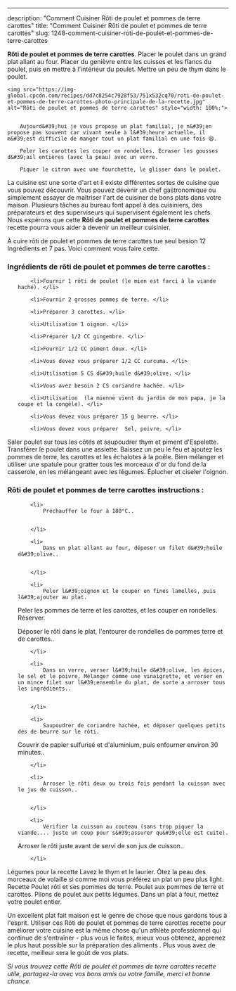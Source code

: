 ---
description: "Comment Cuisiner Rôti de poulet et pommes de terre carottes"
title: "Comment Cuisiner Rôti de poulet et pommes de terre carottes"
slug: 1248-comment-cuisiner-roti-de-poulet-et-pommes-de-terre-carottes

<p>
	<strong>Rôti de poulet et pommes de terre carottes</strong>. 
	Placer le poulet dans un grand plat allant au four. Placer du genièvre entre les cuisses et les flancs du poulet, puis en mettre à l&#39;intérieur du poulet. Mettre un peu de thym dans le poulet.
</p>
<p>
	
	<img src="https://img-global.cpcdn.com/recipes/dd7c8254c7928f53/751x532cq70/roti-de-poulet-et-pommes-de-terre-carottes-photo-principale-de-la-recette.jpg" alt="Rôti de poulet et pommes de terre carottes" style="width: 100%;">
	
	
		Aujourd&#39;hui je vous propose un plat familial, je n&#39;en propose pas souvent car vivant seule à l&#39;heure actuelle, il m&#39;est difficile de manger tout un plat familial en une fois 😆.
	
		Peler les carottes les couper en rondelles. Écraser les gousses d&#39;ail entières (avec la peau) avec un verre.
	
		Piquer le citron avec une fourchette, le glisser dans le poulet.
	
</p>

La cuisine est une sorte d'art et il existe différentes sortes de cuisine que vous pouvez découvrir. Vous pouvez devenir un chef gastronomique ou simplement essayer de maîtriser l'art de cuisiner de bons plats dans votre maison. Plusieurs tâches au bureau font appel à des cuisiniers, des préparateurs et des superviseurs qui supervisent également les chefs. Nous espérons que cette <strong> Rôti de poulet et pommes de terre carottes </strong> recette pourra vous aider à devenir un meilleur cuisinier.

<!--inarticleads1-->

À cuire rôti de poulet et pommes de terre carottes tue seul besion 12 Ingrédients et 7 pas. Voici comment vous faire cette.

<h3>Ingrédients de rôti de poulet et pommes de terre carottes :</h3>

<ol>
	
		<li>Fournir 1 rôti de poulet (le mien est farci à la viande haché). </li>
	
		<li>Fournir 2 grosses pommes de terre. </li>
	
		<li>Préparer 3 carottes. </li>
	
		<li>Utilisation 1 oignon. </li>
	
		<li>Préparer 1/2 CC gingembre. </li>
	
		<li>Fournir 1/2 CC piment doux. </li>
	
		<li>Vous devez vous préparer 1/2 CC curcuma. </li>
	
		<li>Utilisation 5 CS d&#39;huile d&#39;olive. </li>
	
		<li>Vous avez besoin 2 CS coriandre hachée. </li>
	
		<li>Utilisation  (la mienne vient du jardin de mon papa, je la coupe et la congèle). </li>
	
		<li>Vous devez vous préparer 15 g beurre. </li>
	
		<li>Vous devez vous préparer  Sel, poivre. </li>
	
</ol>

Saler poulet sur tous les côtés et saupoudrer thym et piment d&#39;Espelette. Transférer le poulet dans une assiette. Baissez un peu le feu et ajoutez les pommes de terre, les carottes et les échalotes à la poêle. Bien mélanger et utiliser une spatule pour gratter tous les morceaux d&#39;or du fond de la casserole, en les mélangeant avec les légumes. Éplucher et ciseler l&#39;oignon. 

<!--inarticleads2-->

<h3>Rôti de poulet et pommes de terre carottes instructions :</h3>

<ol>
	
		<li>
			Préchauffer le four à 180°C..
			
			
		</li>
	
		<li>
			Dans un plat allant au four, déposer un filet d&#39;huile d&#39;olive..
			
			
		</li>
	
		<li>
			Peler l&#39;oignon et le couper en fines lamelles, puis l&#39;ajouter au plat.
Peler les pommes de terre et les carottes, et les couper en rondelles. Réserver.

Déposer le rôti dans le plat, l&#39;entourer de rondelles de pommes terre et de carottes..
			
			
		</li>
	
		<li>
			Dans un verre, verser l&#39;huile d&#39;olive, les épices, le sel et le poivre. Mélanger comme une vinaigrette, et verser en un mince filet sur l&#39;ensemble du plat, de sorte a arroser tous les ingrédients..
			
			
		</li>
	
		<li>
			Saupoudrer de coriandre hachée, et déposer quelques petits dés de beurre sur le rôti.

Couvrir de papier sulfurisé et d&#39;aluminium, puis enfourner environ 30 minutes..
			
			
		</li>
	
		<li>
			Arroser le rôti deux ou trois fois pendant la cuisson avec le jus de cuisson..
			
			
		</li>
	
		<li>
			Vérifier la cuisson au couteau (sans trop piquer la viande.... juste un coup pour s&#39;assurer qu&#39;elle est cuite).

Arroser le rôti juste avant de servi de son jus de cuisson..
			
			
		</li>
	
</ol>

Légumes pour la recette Lavez le thym et le laurier. Ôtez la peau des morceaux de volaille si comme moi vous préférez un plat un peu plus light. Recette Poulet rôti et ses pommes de terre. Poulet aux pommes de terre et carottes. Pilons de poulet aux petits légumes. Dans un plat à four, mettez votre poulet entier. 

<!--inarticleads1-->

<p>
Un excellent plat fait maison est le genre de chose que nous gardons tous à l'esprit. Utiliser ces Rôti de poulet et pommes de terre carottes recette pour améliorer votre cuisine est la même chose qu'un athlète professionnel qui continue de s'entraîner - plus vous le faites, mieux vous obtenez, apprenez le plus haut possible sur la préparation des aliments . Plus vous avez de recette, meilleur sera le goût de vos plats.
</p>

<p>
<i>Si vous trouvez cette Rôti de poulet et pommes de terre carottes recette utile, partagez-la avec vos bons amis ou votre famille, merci et bonne chance.</i>
</p>
